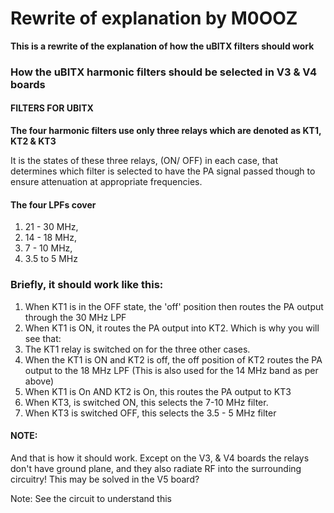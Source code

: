 # Rewrite of explanation by M0OOZ

**This is a rewrite of the explanation of how the uBITX filters should work**

### How the uBITX harmonic filters should be selected in V3 & V4 boards

#### FILTERS FOR UBITX

**The four harmonic filters use only three relays which are denoted as KT1, KT2 & KT3**

It is the states of these three relays, (ON/ OFF) in each case, that determines which filter is selected to have the PA signal passed though to ensure attenuation at appropriate frequencies.

#### The four LPFs cover 
1. 21 - 30  MHz, 
1. 14 - 18  MHz, 
1. 7 - 10 MHz,
1. 3.5 to 5 MHz

### Briefly, it should work like this:
1. When KT1 is in the OFF state, the 'off' position then routes the PA output through the 30 MHz LPF
2. When KT1 is ON, it routes the PA output into KT2. Which is why you will see that:
3. The KT1 relay is switched on for the three other cases.
4. When the KT1 is ON and KT2 is off, the off position of KT2 routes the PA output  to the 18 MHz LPF (This is also used for the 14 MHz band as per above)
5. When KT1 is On AND KT2 is On, this routes the PA output to KT3
6. When KT3, is switched ON, this selects the 7-10 MHz filter.
7. When KT3 is switched OFF, this selects the 3.5 - 5 MHz filter

#### NOTE:
And that is how it should work. Except on the V3, & V4 boards the relays don't have ground plane, and they also radiate RF into the surrounding circuitry! This may be solved in the V5 board?

Note: See the circuit to understand this
